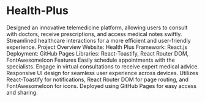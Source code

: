 # Health-Plus
Designed an innovative telemedicine platform, allowing users to consult with doctors, receive prescriptions, and access medical notes swiftly. Streamlined healthcare interactions for a more efficient and user-friendly experience.
Project Overview
Website: Health Plus
Framework: React.js
Deployment: GitHub Pages
Libraries: React-Toastify, React Router DOM, FontAwesomeIcon
Features
Easily schedule appointments with the specialists.
Engage in virtual consultations to receive expert medical advice.
Responsive UI design for seamless user experience across devices.
Utilizes React-Toastify for notifications, React Router DOM for page routing, and FontAwesomeIcon for icons.
Deployed using GitHub Pages for easy access and sharing.
